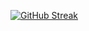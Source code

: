 <!--
### Hi there 👋
**Jheickson/Jheickson** is a ✨ _special_ ✨ repository because its `README.md` (this file) appears on your GitHub profile.

Here are some ideas to get you started:

- 🔭 I’m currently working on ...
- 🌱 I’m currently learning ...
- 👯 I’m looking to collaborate on ...
- 🤔 I’m looking for help with ...
- 💬 Ask me about ...
- 📫 How to reach me: ...
- 😄 Pronouns: ...
- ⚡ Fun fact: ...
-->

[![GitHub Streak](https://streak-stats.demolab.com?user=Jheickson&theme=transparent&hide_border=true&date_format=j%20M%5B%20Y%5D&exclude_days=Sun%2CSat&card_width=750)](https://git.io/streak-stats)

